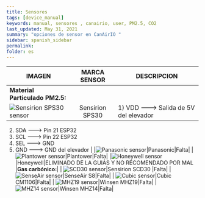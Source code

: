 ```yaml
---
title: Sensores
tags: [device_manual]
keywords: manual, sensores , canairio, user, PM2.5, CO2
last_updated: May 31, 2021
summary: "opciones de sensor en CanAirIO "
sidebar: spanish_sidebar
permalink: 
folder: es
---
```


| IMAGEN           | MARCA SENSOR     | DESCRIPCION     |
| ---------------- |:----------------:| -----------|
|**Material Particulado PM2.5:**|
|![Sensirion SPS30 sensor](https://github.com/kike-canaries/docs/blob/main/images/Sensirion%20connection%20SPS30_1.jpg)|Sensirion SPS30|1) VDD ---> Salida de 5V del elevador
2) SDA ---> Pin 21 ESP32
3) SCL ---> Pin 22 ESP32
4) SEL ---> GND
5) GND ---> GND del elevador
|
|![Panasonic sensor](https://github.com/kike-canaries/docs/blob/main/images/Panasonic%20connection1.jpg)|Panasonic|Falta|
|![Plantower sensor](https://github.com/kike-canaries/docs/blob/main/images/Plantower%20connection.jpg)|Plantower|Falta|
|![Honeywell sensor](https://github.com/kike-canaries/docs/blob/main/images/Honeywell%20sensor1.jpg)|Honeywell|ELIMINADO DE LA GUIÁS Y NO RECOMENDADO POR MAL 
|**Gas carbónico:**|
| ![SCD30 sensor](https://github.com/kike-canaries/docs/blob/main/images/SCD30%20connection.jpg)|Sensirion SCD30 |Falta|
| ![SenseAir sensor](https://github.com/kike-canaries/docs/blob/main/images/SenseAir%20connection.jpg)|SenseAir S8|Falta|
| ![Cubic sensor](https://github.com/kike-canaries/docs/blob/main/images/Cubic%20connection.jpg)|Cubic CM1106|Falta|
| ![MHZ19 sensor](https://github.com/kike-canaries/docs/blob/main/images/MHZ19%20connection.jpg)|Winsen MHZ19|Falta|
|![MHZ14 sensor](https://github.com/kike-canaries/docs/blob/main/images/MHZ14%20connection.jpg)|Winsen MHZ14|Falta|
